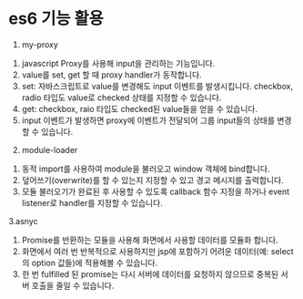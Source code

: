# es6 기능 활용


1. my-proxy
  <ol>
    <li>javascript Proxy를 사용해 input을 관리하는 기능입니다.</li>
    <li>value를 set, get 할 때 proxy handler가 동작합니다.</li>
    <li>set: 자바스크립트로 value를 변경해도 input 이벤트를 발생시킵니다. checkbox, radio 타입도 value로 checked 상태를 지정할 수 있습니다.</li>
    <li>get: checkbox, raio 타입도 checked된 value들을 얻을 수 있습니다.</li>
    <li>input 이벤트가 발생하면 proxy에 이벤트가 전달되어 그룹 input들의 상태를 변경할 수 있습니다.</li>
  </ol>
  
2. module-loader
  <ol>
    <li>동적 import를 사용하여 module을 불러오고 window 객체에 bind합니다.</li>
    <li>덮어쓰기(overwrite)를 할 수 있는지 지정할 수 있고 경고 메시지를 출력합니다.</li>
    <li>모듈 불러오기가 완료된 후 사용할 수 있도록 callback 함수 지정을 하거나 event listener로 handler를 지정할 수 있습니다.</li>
  </ol>

3.asnyc
  <ol>
    <li>Promise를 반환하는 모듈을 사용해 화면에서 사용할 데이터를 모듈화 합니다.</li>
    <li>화면에서 여러 번 반복적으로 사용하지만 jsp에 포함하기 어려운 데이터(예: select의 option 값들)에 적용해볼 수 있습니다.</li>
    <li>한 번 fulfilled 된 promise는 다시 서버에 데이터를 요청하지 않으므로 중복된 서버 호출을 줄일 수 있습니다.</li>
    
  </ol>
